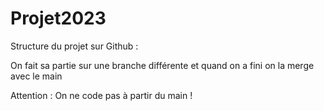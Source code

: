 # Projet2023

Structure du projet sur Github :

On fait sa partie sur une branche différente et quand on a fini on la merge avec le main

Attention : On ne code pas à partir du main !
